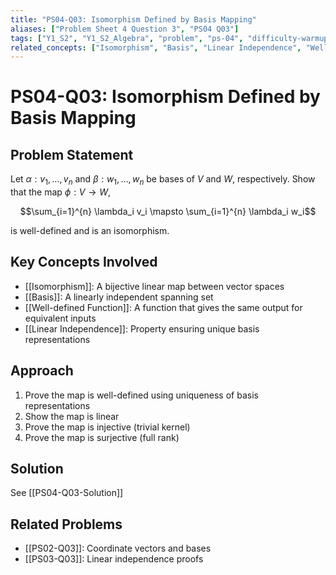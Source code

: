 ```yaml
---
title: "PS04-Q03: Isomorphism Defined by Basis Mapping"
aliases: ["Problem Sheet 4 Question 3", "PS04 Q03"]
tags: ["Y1_S2", "Y1_S2_Algebra", "problem", "ps-04", "difficulty-warmup"]
related_concepts: ["Isomorphism", "Basis", "Linear Independence", "Well-defined Function", "Surjective", "Injective"]
---
```


# PS04-Q03: Isomorphism Defined by Basis Mapping

## Problem Statement

Let $\alpha: v_1, \ldots, v_n$ and $\beta: w_1, \ldots, w_n$ be bases of $V$ and $W$, respectively. Show that the map $\phi: V \rightarrow W$, 

$$\sum_{i=1}^{n} \lambda_i v_i \mapsto \sum_{i=1}^{n} \lambda_i w_i$$

is well-defined and is an isomorphism.

## Key Concepts Involved

- [[Isomorphism]]: A bijective linear map between vector spaces
- [[Basis]]: A linearly independent spanning set
- [[Well-defined Function]]: A function that gives the same output for equivalent inputs
- [[Linear Independence]]: Property ensuring unique basis representations

## Approach

1. Prove the map is well-defined using uniqueness of basis representations
2. Show the map is linear
3. Prove the map is injective (trivial kernel)
4. Prove the map is surjective (full rank)

## Solution

See [[PS04-Q03-Solution]]

## Related Problems
- [[PS02-Q03]]: Coordinate vectors and bases
- [[PS03-Q03]]: Linear independence proofs
